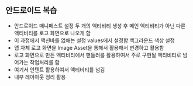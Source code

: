 ## 안드로이드 복습
- 안드로이드 매니페스트 설정 두 개의 액티비티 생성 후 메인 액티비티가 아닌 다른 액티비티를 로고 화면으로 나오게 함
- 이 과정에서 액션바를 없애는 설정 values에서 설정함 백그라운드 색상 설정 
- 앱 자체 로고 화면을 Image Asset을 통해서 활용해서 변경하고 활용함
- 로고 화면으로 만든 액티비티에서 핸들러를 활용하여서 주로 구현될 액티비티로 넘어가는 작업처리를 함
- 여기서 인텐트 활용하여서 액티비티를 넘김
- 내부 레이아웃 정리 활용